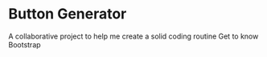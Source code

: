 # Button Generator
A collaborative project to help me create a solid coding routine
Get to know Bootstrap
